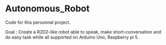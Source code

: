 # Autonomous_Robot
Code for this personnal project. 

Goal : Create a R2D2-like robot able to speak, make short-conversation and do easy task while all supported on Arduino Uno, Raspberry pi 5. 

